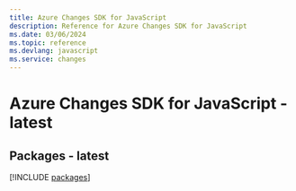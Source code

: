 ```yaml
---
title: Azure Changes SDK for JavaScript
description: Reference for Azure Changes SDK for JavaScript
ms.date: 03/06/2024
ms.topic: reference
ms.devlang: javascript
ms.service: changes
---
```

# Azure Changes SDK for JavaScript - latest
## Packages - latest
[!INCLUDE [packages](changes-index.md)]